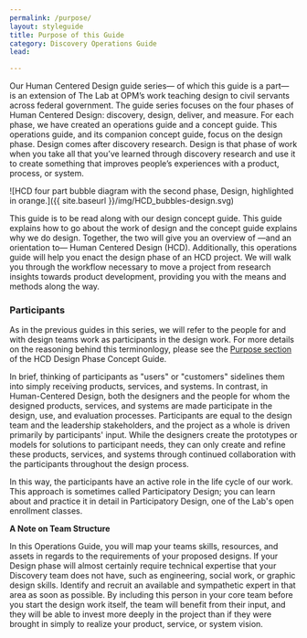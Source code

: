 ```yaml
---
permalink: /purpose/
layout: styleguide
title: Purpose of this Guide
category: Discovery Operations Guide
lead:

---
```


Our Human Centered Design guide series— of which this guide is a part— is an extension of The Lab at OPM’s work teaching design to civil servants across federal government. The guide series focuses on the four phases of Human Centered Design: discovery, design, deliver, and measure. For each phase, we have created an operations guide and a concept guide. This operations guide, and its companion concept guide, focus on the design phase. Design comes after discovery research. Design is that phase of work when you take all that you’ve learned through discovery research and use it to create something that improves people’s experiences with a product, process, or system.

![HCD four part bubble diagram with the second phase, Design, highlighted in orange.]({{ site.baseurl }}/img/HCD_bubbles-design.svg)

This guide is to be read along with our design concept guide. This guide explains how to go about the work of design and the concept guide explains why we do design. Together, the two will give you an overview of —and an orientation to— Human Centered Design (HCD). Additionally, this operations guide will help you enact the design phase of an HCD project. We will walk you through the workflow necessary to move a project from research insights towards product development, providing you with the means and methods along the way.

### Participants

As in the previous guides in this series, we will refer to the people for and with design teams work as participants in the design work. For more details on the reasoning behind this terminonlogy, please see the <a href= "https://the-lab-at-opm.github.io/HCD-Discovery-Concept-Guide/purpose/">Purpose section</a> of the HCD Design Phase Concept Guide.

In brief, thinking of participants as "users" or "customers" sidelines them into simply receiving products, services, and systems. In contrast, in Human-Centered Design, both the designers and the people for whom the designed products, services, and systems are made participate in the design, use, and evaluation processes. Participants are equal to the design team and the leadership stakeholders, and the project as a whole is driven primarily by participants' input. While the designers create the prototypes or models for solutions to participant needs, they can only create and refine these products, services, and systems through continued collaboration with the participants throughout the design process.

In this way, the participants have an active role in the life cycle of our work. This approach is sometimes called Participatory Design; you can learn about and practice it in detail in Participatory Design, one of the Lab's open enrollment classes.

**A Note on Team Structure**

In this Operations Guide, you will map your teams skills, resources, and assets in regards to the requirements of your proposed designs. If your Design phase will almost certainly require technical expertise that your Discovery team does not have, such as engineering, social work, or graphic design skills. Identify and recruit an available and sympathetic expert in that area as soon as possible. By including this person in your core team before you start the design work itself, the team will benefit from their input, and they will be able to invest more deeply in the project than if they were brought in simply to realize your product, service, or system vision.
